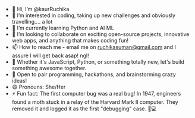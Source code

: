 - 👋 Hi, I’m @kaurRuchika
- 👀 I’m interested in coding, taking up new challenges and obviously travelling.... a lot
- 🌱 I’m currently learning Python and AI ML
- 💞️ I’m looking to collaborate on exciting open-source projects, innovative web apps, and anything that makes coding fun!
- 📫 How to reach me - email me on ruchikasuman@gmail.com and I assure I will get back asap! ngl!
- 🚀 Whether it's JavaScript, Python, or something totally new, let's build something awesome together.  
- 🤝 Open to pair programming, hackathons, and brainstorming crazy ideas!  
- 😄 Pronouns: She/Her
- ⚡ Fun fact: The first computer bug was a real bug! In 1947, engineers found a moth stuck in a relay of the Harvard Mark II computer. They removed it and logged it as the first "debugging" case. 🦋💻
